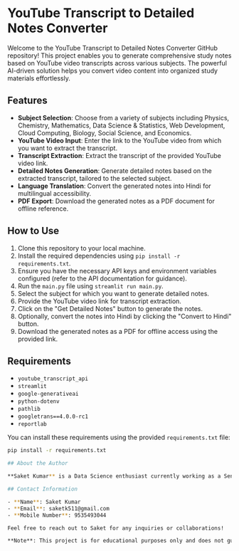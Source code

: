 # YouTube Transcript to Detailed Notes Converter

Welcome to the YouTube Transcript to Detailed Notes Converter GitHub repository! This project enables you to generate comprehensive study notes based on YouTube video transcripts across various subjects. The powerful AI-driven solution helps you convert video content into organized study materials effortlessly.

## Features

- **Subject Selection**: Choose from a variety of subjects including Physics, Chemistry, Mathematics, Data Science & Statistics, Web Development, Cloud Computing, Biology, Social Science, and Economics.
- **YouTube Video Input**: Enter the link to the YouTube video from which you want to extract the transcript.
- **Transcript Extraction**: Extract the transcript of the provided YouTube video link.
- **Detailed Notes Generation**: Generate detailed notes based on the extracted transcript, tailored to the selected subject.
- **Language Translation**: Convert the generated notes into Hindi for multilingual accessibility.
- **PDF Export**: Download the generated notes as a PDF document for offline reference.

## How to Use

1. Clone this repository to your local machine.
2. Install the required dependencies using `pip install -r requirements.txt`.
3. Ensure you have the necessary API keys and environment variables configured (refer to the API documentation for guidance).
4. Run the `main.py` file using `streamlit run main.py`.
5. Select the subject for which you want to generate detailed notes.
6. Provide the YouTube video link for transcript extraction.
7. Click on the "Get Detailed Notes" button to generate the notes.
8. Optionally, convert the notes into Hindi by clicking the "Convert to Hindi" button.
9. Download the generated notes as a PDF for offline access using the provided link.

## Requirements

- `youtube_transcript_api`
- `streamlit`
- `google-generativeai`
- `python-dotenv`
- `pathlib`
- `googletrans==4.0.0-rc1`
- `reportlab`

You can install these requirements using the provided `requirements.txt` file:

```bash
pip install -r requirements.txt

## About the Author

**Saket Kumar** is a Data Science enthusiast currently working as a Senior Mechanical Design Engineer in an MNC with a passion for building AI-powered applications. With a strong background in mathematics, statistics and algorithms with expererience of working in Automobile industry in 7.5 years, Saket aims to leverage the latest technologies to solve real-world problems. Connect with Saket on [LinkedIn](linkedin.com/in/saket-kumar-8972b32ab/) and check out his portfolio on [Github](github.com/saketk511).

## Contact Information

- **Name**: Saket Kumar
- **Email**: saketk511@gmail.com
- **Mobile Number**: 9535493044

Feel free to reach out to Saket for any inquiries or collaborations!

**Note**: This project is for educational purposes only and does not guarantee the accuracy or completeness of the generated notes. Always cross-check with reliable sources for critical information.